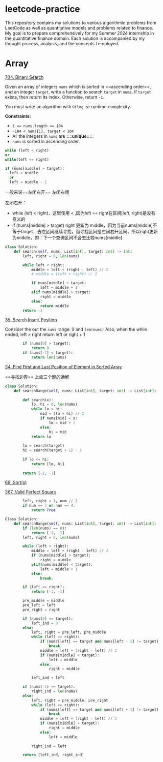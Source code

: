# leetcode-practice
This repository contains my solutions to various algorithmic problems from LeetCode as well as quantitative models and problems related to finance. My goal is to prepare comprehensively for my Summer 2024 internship in the quantitative finance domain. Each solution is accompanied by my thought process, analysis, and the concepts I employed.

# Array

[704. Binary Search](https://leetcode.com/problems/binary-search/)

Given an array of integers `nums` which is sorted in ==ascending order==, and an integer `target`, write a function to search `target` in `nums`. If `target` exists, then return its index. Otherwise, return `-1`.

You must write an algorithm with `O(log n)` runtime complexity.

**Constraints:**

- `1 <= nums.length <= 104`
- `-104 < nums[i], target < 104`
- All the integers in `nums` are **==unique==**.
- `nums` is sorted in ascending order.

```python
while (left < right)
or
while(left <= right)
```

```python
if (nums[middle] > target):
  left = middle 
  or 
  left = middle - 1
```

一般来说==左闭右开== 左闭右闭

左闭右开：

- while (left < right)，这里使用 < ,因为left == right在区间[left, right)是没有意义的
- if (nums[middle] > target) right 更新为 middle，因为当前nums[middle]不等于target，去左区间继续寻找，而寻找区间是左闭右开区间，所以right更新为middle，即：下一个查询区间不会去比较nums[middle]

```python
class Solution:
    def search(self, nums: List[int], target: int) -> int:
        left, right = 0, len(nums)  

        while left < right:  
            middle = left + (right - left) // 2
            # middle = (left + right) // 2

            if nums[middle] < target:
                left = middle + 1
            elif nums[middle] > target:
                right = middle  
            else:
                return middle
        return -1 
```

[35. Search Insert Position](https://leetcode.com/problems/search-insert-position/)

Consider the out the `nums` range: 0 and `len(nums)`
Also, when the while ended, left > right
return left or right + 1

```python
        if (nums[0] > target):
            return 0
        if (nums[-1] < target):
            return len(nums)
```



[34. Find First and Last Position of Element in Sorted Array](https://leetcode.com/problems/find-first-and-last-position-of-element-in-sorted-array/)

==寻找边界== 上面三个题的通解

```python
class Solution:
    def searchRange(self, nums: List[int], target: int) -> List[int]:
        
        def search(x):
            lo, hi = 0, len(nums)           
            while lo < hi:
                mid = (lo + hi) // 2
                if nums[mid] < x:
                    lo = mid + 1
                else:
                    hi = mid                    
            return lo
        
        lo = search(target)
        hi = search(target + 1) - 1
        
        if lo <= hi:
            return [lo, hi]
                
        return [-1, -1]
```

[69. Sqrt(x)](https://leetcode.com/problems/sqrtx/)



[367. Valid Perfect Square](https://leetcode.com/problems/valid-perfect-square/)

```python
        left, right = 1, num // 2
        if num == 1 or num == 4:
            return True
```



```python
Class Solution:
    def searchRange(self, nums: List[int], target: int) -> List[int]:
        if (len(nums) == 0):
            return [-1, -1]
        left, right = 0, len(nums)

        while (left < right):
            middle = left + (right - left) // 2
            if (nums[middle] > target):
                right = middle
            elif(nums[middle] < target):
                left = middle + 1
            else:
                break;

        if (left >= right):
            return [-1, -1]

        pre_middle = middle
        pre_left = left
        pre_right = right

        if (nums[0] == target):
            left_ind = 0
        else:
            left, right = pre_left, pre_middle
            while (left <= right):
                if (nums[left] == target and nums[left - 1] != target):
                    break
                middle = left + (right - left) // 2
                if (nums[middle] < target):
                    left = middle
                else:
                    right = middle

            left_ind = left

        if (nums[-1] == target):
            right_ind = len(nums)
        else:
            left, right = pre_middle, pre_right
            while (left <= right):
                if (nums[left] == target and nums[left + 1] != target):
                    break
                middle = left + (right - left) // 2
                if (nums[middle] > target):
                    right = middle
                else:
                    left = middle
            
            right_ind = left

        return [left_ind, right_ind]
```



